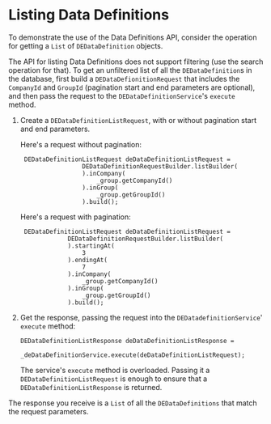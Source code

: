 # Listing Data Definitions

To demonstrate the use of the Data Definitions API, consider the operation for
getting a `List` of `DEDataDefinition` objects.

The API for listing Data Definitions does not support filtering (use the search
operation for that). To get an unfiltered list of all the `DEDataDefinition`s
in the database, first build a `DEDataDefionitionRequest` that includes the
`CompanyId` and `GroupId` (pagination start and end parameters are optional),
and then pass the request to the `DEDataDefinitionService`'s `execute` method.

1. Create a `DEDataDefinitionListRequest`, with or without pagination start and
   end parameters. 

    Here's a request without pagination:

        DEDataDefinitionListRequest deDataDefinitionListRequest =
                        DEDataDefinitionRequestBuilder.listBuilder(
                        ).inCompany(
                            _group.getCompanyId()
                        ).inGroup(
                            _group.getGroupId()
                        ).build();

    Here's a request with pagination: 

        DEDataDefinitionListRequest deDataDefinitionListRequest =
                    DEDataDefinitionRequestBuilder.listBuilder(
                    ).startingAt(
                        3
                    ).endingAt(
                        7
                    ).inCompany(
                        _group.getCompanyId()
                    ).inGroup(
                        _group.getGroupId()
                    ).build();

2.  Get the response, passing the request into the
    `DEDatadefinitionService`' `execute` method:

        DEDataDefinitionListResponse deDataDefinitionListResponse =
                    _deDataDefinitionService.execute(deDataDefinitionListRequest);

    The service's `execute` method is overloaded. Passing it a
    `DEDataDefinitionListRequest` is enough to ensure that a
    `DEDataDefinitionListResponse` is returned. 

The response you receive is a `List` of all the `DEDataDefinitions` that match
the request parameters.
